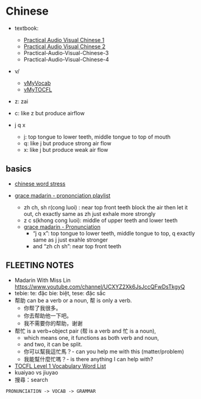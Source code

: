 # Chinese

- textbook:
  - [Practical Audio Visual Chinese 1](Practical-Audio-Visual-Chinese-1)
  - [Practical Audio Visual Chinese 2](Practical-Audio-Visual-Chinese-2)
  - Practical-Audio-Visual-Chinese-3
  - Practical-Audio-Visual-Chinese-4
- v/

  - [vMyVocab](v/vMyVocab.md)
  - [vMyTOCFL](v/vMyTOCFL.md)

- z: zai
- c: like z but produce airflow
- j q x
  - j: top tongue to lower teeth, middle tongue to top of mouth
  - q: like j but produce strong air flow
  - x: like j but produce weak air flow

## basics

- [chinese word stress](https://www.youtube.com/watch?v=6DxaWw9RudQ)
- [grace madarin - prononciation playlist](https://www.youtube.com/playlist?list=PLwFUKjRMEUxw2IRsDA8GZGW1AZdgCoiAA)

  - zh ch, sh r(cong luoi) : near top front teeth block the air then let it out, ch exactly same as zh just exhale more strongly
  - z c s(khong cong luoi): middle of upper teeth and lower teeth
  - [grace madarin - Pronunciation](https://www.youtube.com/watch?v=05BMKdxHjp8)
    - “j q x”: top tongue to lower teeth, middle tongue to top, q exactly same as j just exahle stronger
    - and “zh ch sh”: near top front teeth

## FLEETING NOTES

- Madarin With Miss Lin https://www.youtube.com/channel/UCXYZ2Xk6JsJccQFwDsTkgyQ
- tebie: te: đặc bie: biệt, tese: đặc sắc
- 帮助 can be a verb or a noun, 帮 is only a verb.
  - 你帮了我很多。
  - 你去帮助他一下吧。
  - 我不需要你的帮助，谢谢
- 帮忙 is a verb+object pair (帮 is a verb and 忙 is a noun),
  - which means one, it functions as both verb and noun,
  - and two, it can be split.
  - 你可以幫我這忙馬？- can you help me with this (matter/problem)
  - 我能幫什麼忙嗎？- is there anything I can help with?
- [TOCFL Level 1 Vocabulary Word List](https://www.rulinmandarin.com/tocfl-level-1-vocabulary-word-list/)
- kuaiyao vs jiuyao
- 搜尋：search

```
PRONUNCIATION -> VOCAB -> GRAMMAR
```
